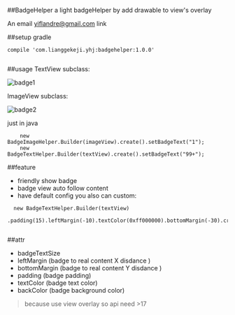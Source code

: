 ##BadgeHelper
a light badgeHelper by add drawable to view's overlay

An email <yiflandre@gmail.com> link

##setup
gradle

```
compile 'com.lianggekeji.yhj:badgehelper:1.0.0'
	
```

##usage
TextView subclass:

![badge1](http://i1.piimg.com/4851/2aa21ebded460652.png) 

ImageView subclass:

![badge2](http://i1.piimg.com/4851/a31ae36729d40a0e.png)

 just in java
 
```
    new BadgeImageHelper.Builder(imageView).create().setBadgeText("1");
    new BadgeTextHelper.Builder(textView).create().setBadgeText("99+");

```

##feature

 * friendly show badge
 * badge view auto follow content 
 * have default config you also can custom:
 
 ```
   new BadgeTextHelper.Builder(textView)
                .padding(15).leftMargin(-10).textColor(0xff000000).bottomMargin(-30).create(); 
                               
 ```
 
##attr
  * badgeTextSize 
  * leftMargin (badge to real content X disdance  )
  * bottomMargin (badge to real content Y disdance  )
  * padding   (badge padding)
  * textColor  (badge text color)
  * backColor (badge background color)
 > because use view overlay so api need >17